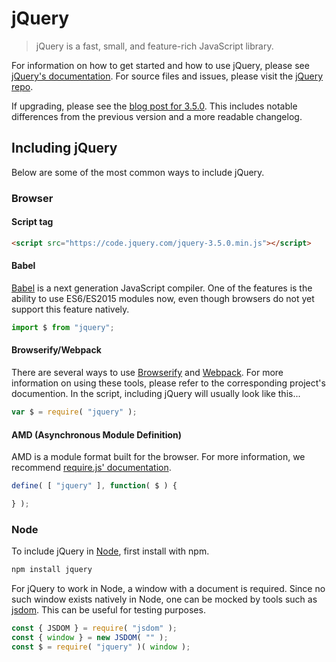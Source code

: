 # jQuery

> jQuery is a fast, small, and feature-rich JavaScript library.

For information on how to get started and how to use jQuery, please
see [jQuery's documentation](http://api.jquery.com/). For source files and issues, please visit
the [jQuery repo](https://github.com/jquery/jquery).

If upgrading, please see
the [blog post for 3.5.0](https://blog.jquery.com/2020/04/10/jquery-3-5-0-released/). This includes
notable differences from the previous version and a more readable changelog.

## Including jQuery

Below are some of the most common ways to include jQuery.

### Browser

#### Script tag

```html
<script src="https://code.jquery.com/jquery-3.5.0.min.js"></script>
```

#### Babel

[Babel](http://babeljs.io/) is a next generation JavaScript compiler. One of the features is the
ability to use ES6/ES2015 modules now, even though browsers do not yet support this feature
natively.

```js
import $ from "jquery";
```

#### Browserify/Webpack

There are several ways to use [Browserify](http://browserify.org/)
and [Webpack](https://webpack.github.io/). For more information on using these tools, please refer
to the corresponding project's documention. In the script, including jQuery will usually look like
this...

```js
var $ = require( "jquery" );
```

#### AMD (Asynchronous Module Definition)

AMD is a module format built for the browser. For more information, we
recommend [require.js' documentation](http://requirejs.org/docs/whyamd.html).

```js
define( [ "jquery" ], function( $ ) {

} );
```

### Node

To include jQuery in [Node](nodejs.org), first install with npm.

```sh
npm install jquery
```

For jQuery to work in Node, a window with a document is required. Since no such window exists
natively in Node, one can be mocked by tools such as [jsdom](https://github.com/tmpvar/jsdom). This
can be useful for testing purposes.

```js
const { JSDOM } = require( "jsdom" );
const { window } = new JSDOM( "" );
const $ = require( "jquery" )( window );
```

